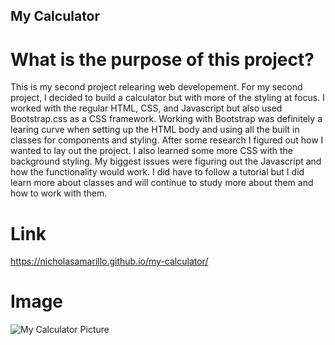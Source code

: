 ## My Calculator

# What is the purpose of this project?
This is my second project relearing web developement. For my second project, I decided to build a calculator but with more of the styling at focus. I worked with the regular HTML, CSS, and Javascript but also used Bootstrap.css as a CSS framework. Working with Bootstrap was definitely a learing curve when setting up the HTML body and using all the built in classes for components and styling. After some research I figured out how I wanted to lay out the project. I also learned some more CSS with the background styling. My biggest issues were figuring out the Javascript and how the functionality would work. I did have to follow a tutorial but I did learn more about classes and will continue to study more about them and how to work with them.


# Link
https://nicholasamarillo.github.io/my-calculator/

# Image

![My Calculator Picture](/images/Screenshot%202023-02-18%20at%2010.52.17%20PM.png)
